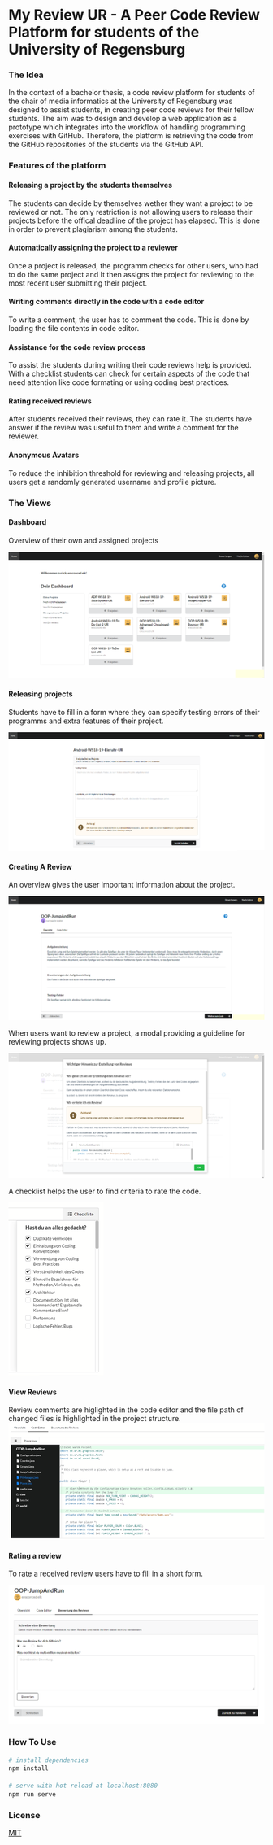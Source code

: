 # My Review UR - A Peer Code Review  Platform for students of the University of Regensburg


### The Idea
In the context of a bachelor thesis, a code review platform for students of the chair of media informatics at the University of Regensburg was designed to assist students, in creating peer code reviews for their fellow students. The aim was to design and develop a web application as a prototype which integrates into the workflow of handling programming exercises with GitHub. Therefore, the platform is retrieving the code from the GitHub repositories of the students via the GitHub API.

### Features of the platform

#### Releasing a project by the students themselves
The students can decide by themselves wether they want a project to be reviewed or not.
The only restriction is not allowing users to release their projects before the offical deadline of the project has elapsed. This is done in order to prevent plagiarism among the students.

#### Automatically assigning the project to a reviewer
Once a project is released, the programm checks for other users, who had to do the same project and It then assigns the project for reviewing to the most recent user submitting their project.

#### Writing comments directly in the code with a code editor
To write a comment, the user has to comment the code. This is done by loading the file contents in code editor.

#### Assistance for the code review process
To assist the students during writing their code reviews help is provided. 
With a checklist students can check for certain aspects of the code that need attention like code formating or using coding best practices.

#### Rating received reviews
After students received their reviews, they can rate it.
The students have answer if the review was useful to them and write a comment for the reviewer.

#### Anonymous Avatars
To reduce the inhibition threshold for reviewing and releasing projects, all users get a randomly generated username and profile picture.

### The Views
#### Dashboard
Overview of their own and assigned projects

![Dashboard](https://github.com/AliciaFr/My-Review-UR/blob/master/src/assets/Prototyp-Dashboard.PNG?raw=true)

#### Releasing projects
Students have to fill in a form where they can specify testing errors of their programms and extra features of their project.

![Release form](https://github.com/AliciaFr/My-Review-UR/blob/master/src/assets/Prototyp-Projektfreigabe.PNG?raw=true)

#### Creating A Review
An overview gives the user important information about the project.

![Project Overview](https://github.com/AliciaFr/My-Review-UR/blob/master/src/assets/Prototyp-Review-erstellen-Uebersicht.PNG?raw=true)

When users want to review a project, a modal providing a guideline for reviewing projects shows up.

![Guideline](https://github.com/AliciaFr/My-Review-UR/blob/master/src/assets/Prototyp-Review-erstellen-Hinweis.PNG?raw=true)

A checklist helps the user to find criteria to rate the code.

![Checklist](https://github.com/AliciaFr/My-Review-UR/blob/master/src/assets/Prototyp-Checkliste.PNG?raw=true)

#### View Reviews
Review comments are higlighted in the code editor and the file path of changed files is highlighted in the project structure.
![View Reviews](https://github.com/AliciaFr/My-Review-UR/blob/master/src/assets/Prototyp-Review-Ansicht.PNG?raw=true)

#### Rating a review
To rate a received review users have to fill in a short form.

![Rate A Review](https://github.com/AliciaFr/My-Review-UR/blob/master/src/assets/Usability-Problem-Review-Button.PNG?raw=true)


### How To Use

``` bash
# install dependencies
npm install

# serve with hot reload at localhost:8080
npm run serve
```

### License
[MIT](https://opensource.org/licenses/MIT)
